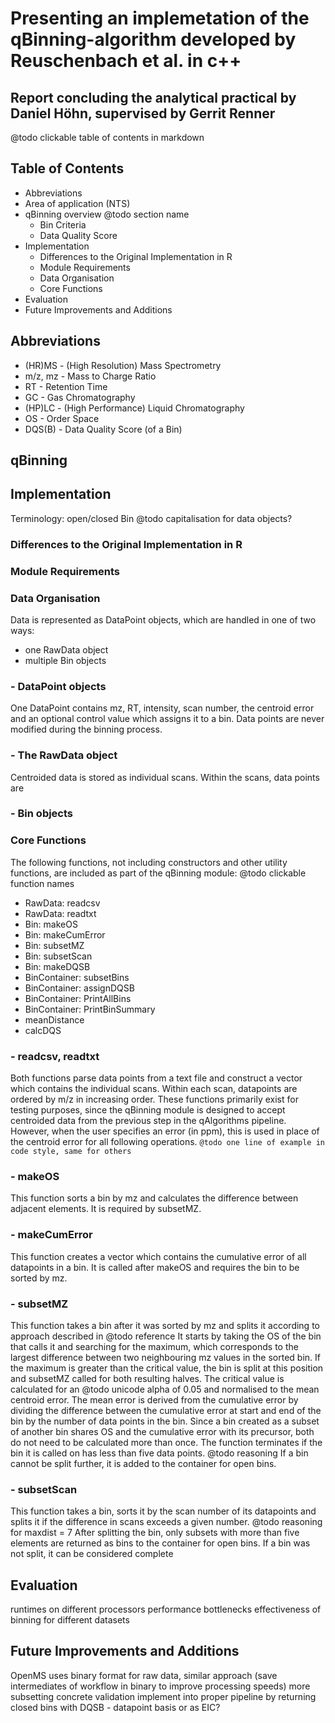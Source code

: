 # Presenting an implemetation of the qBinning-algorithm developed by Reuschenbach et al. in c++
## Report concluding the analytical practical by Daniel Höhn, supervised by Gerrit Renner

@todo clickable table of contents in markdown

## Table of Contents
* Abbreviations 
* Area of application (NTS)
* qBinning overview @todo section name
	* Bin Criteria
	* Data Quality Score
* Implementation
	* Differences to the Original Implementation in R
	* Module Requirements
	* Data Organisation
	* Core Functions
* Evaluation
* Future Improvements and Additions

## Abbreviations
* (HR)MS - (High Resolution) Mass Spectrometry 
* m/z, mz - Mass to Charge Ratio
* RT - Retention Time
* GC - Gas Chromatography
* (HP)LC - (High Performance) Liquid Chromatography
* OS - Order Space
* DQS(B) - Data Quality Score (of a Bin)

## qBinning


## Implementation
Terminology: open/closed Bin
@todo capitalisation for data objects?

### Differences to the Original Implementation in R

### Module Requirements

### Data Organisation
Data is represented as DataPoint objects, which are handled in one of two ways:
* one RawData object
* multiple Bin objects

### - DataPoint objects
One DataPoint contains mz, RT, intensity, scan number, the centroid error and an optional 
control value which assigns it to a bin. Data points are never modified during the binning process.

### - The RawData object
Centroided data is stored as individual scans. Within the scans, data points are 

### - Bin objects

### Core Functions
The following functions, not including constructors and other utility functions, are included 
as part of the qBinning module:
@todo clickable function names
* RawData: readcsv
* RawData: readtxt
* Bin: makeOS
* Bin: makeCumError
* Bin: subsetMZ
* Bin: subsetScan
* Bin: makeDQSB
* BinContainer: subsetBins
* BinContainer: assignDQSB
* BinContainer: PrintAllBins
* BinContainer: PrintBinSummary
* meanDistance
* calcDQS


### - readcsv, readtxt
Both functions parse data points from a text file and construct a vector which contains the 
individual scans. Within each scan, datapoints are ordered by m/z in increasing order. These functions
primarily exist for testing purposes, since the qBinning module is designed to accept centroided data 
from the previous step in the qAlgorithms pipeline. However, when the user specifies an error (in ppm), 
this is used in place of the centroid error for all following operations.
```@todo one line of example in code style, same for others```

### - makeOS
This function sorts a bin by mz and calculates the difference between adjacent elements. It is 
required by subsetMZ.

### - makeCumError
This function creates a vector which contains the cumulative error of all datapoints in a bin.
It is called after makeOS and requires the bin to be sorted by mz.

### - subsetMZ 
This function takes a bin after it was sorted by mz and splits it according to approach 
described in @todo reference
It starts by taking the OS of the bin that calls it and searching for the maximum, which corresponds
to the largest difference between two neighbouring mz values in the sorted bin. If the maximum
is greater than the critical value, the bin is split at this position and subsetMZ called for both
resulting halves. 
The critical value is calculated for an @todo unicode 
alpha of 0.05 and normalised to the mean centroid error. The mean error is derived from the cumulative
error by dividing the difference between the cumulative error at start and end of the bin by the 
number of data points in the bin. Since a bin created as a subset of another bin shares OS and
the cumulative error with its precursor, both do not need to be calculated more than once.
The function terminates if the bin it is called on has less than five data points. @todo reasoning
If a bin cannot be split further, it is added to the container for open bins.

### - subsetScan
This function takes a bin, sorts it by the scan number of its datapoints and splits it if the
difference in scans exceeds a given number. @todo reasoning for maxdist = 7
After splitting the bin, only subsets with more than five elements are returned as bins to
the container for open bins. If a bin was not split, it can be considered complete 


## Evaluation
runtimes on different processors
performance bottlenecks
effectiveness of binning for different datasets

## Future Improvements and Additions
OpenMS uses binary format for raw data, similar approach (save intermediates of workflow in binary to 
improve processing speeds)
more subsetting
concrete validation
implement into proper pipeline by returning closed bins with DQSB - datapoint basis or as EIC?


